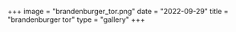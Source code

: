 +++
image = "brandenburger_tor.png"
date = "2022-09-29"
title = "brandenburger tor"
type = "gallery"
+++

